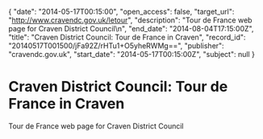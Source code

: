 {
  "date": "2014-05-17T00:15:00", 
  "open_access": false, 
  "target_url": "http://www.cravendc.gov.uk/letour", 
  "description": "Tour de France web page for Craven District Council\n", 
  "end_date": "2014-08-04T17:15:00Z", 
  "title": "Craven District Council: Tour de France in Craven", 
  "record_id": "20140517T001500/jFa92Z/rHTu1+O5yheRWMg==", 
  "publisher": "cravendc.gov.uk", 
  "start_date": "2014-05-17T00:15:00Z", 
  "subject": null
}

# Craven District Council: Tour de France in Craven

Tour de France web page for Craven District Council
